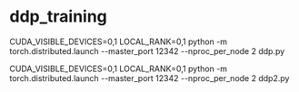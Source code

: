 # ddp_training


CUDA_VISIBLE_DEVICES=0,1 LOCAL_RANK=0,1 python -m torch.distributed.launch  --master_port 12342 --nproc_per_node 2  ddp.py


CUDA_VISIBLE_DEVICES=0,1 LOCAL_RANK=0,1 python -m torch.distributed.launch  --master_port 12342 --nproc_per_node 2  ddp2.py

